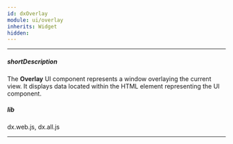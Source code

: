 ```yaml
---
id: dxOverlay
module: ui/overlay
inherits: Widget
hidden: 
---
```

---
##### shortDescription
The **Overlay** UI component represents a window overlaying the current view. It displays data located within the HTML element representing the UI component.

##### lib
dx.web.js, dx.all.js

---
